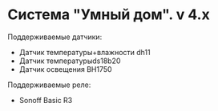 # Система "Умный дом". v 4.x

Поддерживаемые датчики:

- Датчик температуры+влажности dh11
- Датчик температурыds18b20
- Датчик освещения BH1750

Поддерживаемые реле:

- Sonoff Basic R3
